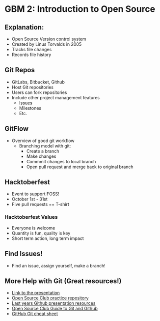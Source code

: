 # GBM 2: Introduction to Open Source
## Explanation:
- Open Source Version control system
- Created by Linus Torvalds in 2005
- Tracks file changes
- Records file history
## Git Repos
- GitLabs, Bitbucket, Github
- Host Git repositories
- Users can fork repositories
- Include other project management features
    - Issues
    - Milestones
    - Etc.
## GitFlow
- Overview of good git workflow
    - Branching model with git:
        - Create a branch
        - Make changes
        - Commmit changes to local branch
        - Open pull request and merge back to original branch
## Hacktoberfest
- Event to support FOSS!
- October 1st - 31st
- Five pull requests == T-shirt
### Hacktoberfest Values
- Everyone is welcome
- Quantity is fun, quality is key
- Short term action, long term impact
## Find Issues!
- Find an issue, assign yourself, make a branch!
## More Help with Git (Great resources!)
- [Link to the presentation](https://docs.google.com/presentation/d/1Q5w_WR7nP63rQRyoN1KXFXUFz8yUI5jlsK7235Peq8Y/edit)
- [Open Source Club practice repository](https://github.com/ufosc/practice-repo)
- [Last years Github presentation resources](https://github.com/ufosc/resources/blob/master/presentations/git-and-github.md)
- [Open Source Club Guide to Git and Github](https://github.com/ufosc/resources/tree/master/resources/git)
- [GitHub Git cheat sheet](https://education.github.com/git-cheat-sheet-education.pdf)